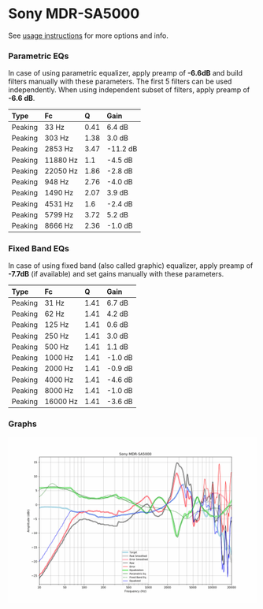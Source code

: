 # Sony MDR-SA5000
See [usage instructions](https://github.com/jaakkopasanen/AutoEq#usage) for more options and info.

### Parametric EQs
In case of using parametric equalizer, apply preamp of **-6.6dB** and build filters manually
with these parameters. The first 5 filters can be used independently.
When using independent subset of filters, apply preamp of **-6.6 dB**.

| Type    | Fc       |    Q | Gain     |
|:--------|:---------|:-----|:---------|
| Peaking | 33 Hz    | 0.41 | 6.4 dB   |
| Peaking | 303 Hz   | 1.38 | 3.0 dB   |
| Peaking | 2853 Hz  | 3.47 | -11.2 dB |
| Peaking | 11880 Hz | 1.1  | -4.5 dB  |
| Peaking | 22050 Hz | 1.86 | -2.8 dB  |
| Peaking | 948 Hz   | 2.76 | -4.0 dB  |
| Peaking | 1490 Hz  | 2.07 | 3.9 dB   |
| Peaking | 4531 Hz  | 1.6  | -2.4 dB  |
| Peaking | 5799 Hz  | 3.72 | 5.2 dB   |
| Peaking | 8666 Hz  | 2.36 | -1.0 dB  |

### Fixed Band EQs
In case of using fixed band (also called graphic) equalizer, apply preamp of **-7.7dB**
(if available) and set gains manually with these parameters.

| Type    | Fc       |    Q | Gain    |
|:--------|:---------|:-----|:--------|
| Peaking | 31 Hz    | 1.41 | 6.7 dB  |
| Peaking | 62 Hz    | 1.41 | 4.2 dB  |
| Peaking | 125 Hz   | 1.41 | 0.6 dB  |
| Peaking | 250 Hz   | 1.41 | 3.0 dB  |
| Peaking | 500 Hz   | 1.41 | 1.1 dB  |
| Peaking | 1000 Hz  | 1.41 | -1.0 dB |
| Peaking | 2000 Hz  | 1.41 | -0.9 dB |
| Peaking | 4000 Hz  | 1.41 | -4.6 dB |
| Peaking | 8000 Hz  | 1.41 | -1.0 dB |
| Peaking | 16000 Hz | 1.41 | -3.6 dB |

### Graphs
![](./Sony%20MDR-SA5000.png)